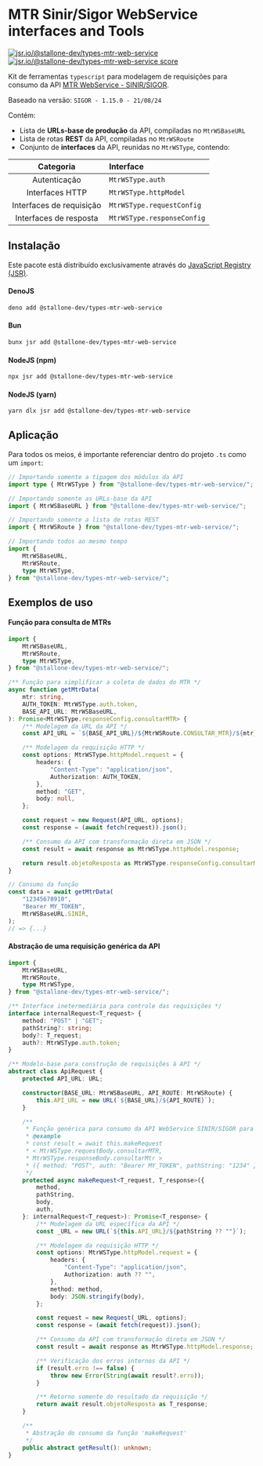 # MTR Sinir/Sigor WebService interfaces and Tools

[![jsr.io/@stallone-dev/types-mtr-web-service](https://jsr.io/badges/@stallone-dev/types-mtr-web-service)](https://jsr.io/@stallone-dev/types-mtr-web-service)
[![jsr.io/@stallone-dev/types-mtr-web-service score](https://jsr.io/badges/@stallone-dev/types-mtr-web-service/score)](https://jsr.io/@stallone-dev/types-mtr-web-service)

Kit de ferramentas `typescript` para modelagem de requisições para consumo da API [MTR WebService - SINIR/SIGOR](https://cetesb.sp.gov.br/sigor-mtr/web-service/).

Baseado na versão: `SIGOR - 1.15.0 - 21/08/24`

Contém:

- Lista de **URLs-base de produção** da API, compiladas no `MtrWSBaseURL`
- Lista de rotas **REST** da API, compiladas no `MtrWSRoute`
- Conjunto de **interfaces** da API, reunidas no `MtrWSType`, contendo:

|        Categoria         | Interface                  |
| :----------------------: | :------------------------- |
|       Autenticação       | `MtrWSType.auth`           |
|     Interfaces HTTP      | `MtrWSType.httpModel`      |
| Interfaces de requisição | `MtrWSType.requestConfig`  |
|  Interfaces de resposta  | `MtrWSType.responseConfig` |

## Instalação

Este pacote está distribuído exclusivamente através do [JavaScript Registry (JSR)](https://jsr.io/@stallone-dev/types-mtr-web-service/).

#### DenoJS

```bash
deno add @stallone-dev/types-mtr-web-service
```

#### Bun

```bash
bunx jsr add @stallone-dev/types-mtr-web-service
```

#### NodeJS (npm)

```bash
npx jsr add @stallone-dev/types-mtr-web-service
```

#### NodeJS (yarn)

```bash
yarn dlx jsr add @stallone-dev/types-mtr-web-service
```

## Aplicação

Para todos os meios, é importante referenciar dentro do projeto `.ts` como um `import`:

```ts
// Importando somente a tipagem dos módulos da API
import type { MtrWSType } from "@stallone-dev/types-mtr-web-service/";

// Importando somente as URLs-base da API
import { MtrWSBaseURL } from "@stallone-dev/types-mtr-web-service/";

// Importando somente a lista de rotas REST
import { MtrWSRoute } from "@stallone-dev/types-mtr-web-service/";

// Importando todos ao mesmo tempo
import {
    MtrWSBaseURL,
    MtrWSRoute,
    type MtrWSType,
} from "@stallone-dev/types-mtr-web-service/";
```

## Exemplos de uso

#### Função para consulta de MTRs

```ts
import {
    MtrWSBaseURL,
    MtrWSRoute,
    type MtrWSType,
} from "@stallone-dev/types-mtr-web-service/";

/** Função para simplificar a coleta de dados do MTR */
async function getMtrData(
    mtr: string,
    AUTH_TOKEN: MtrWSType.auth.token,
    BASE_API_URL: MtrWSBaseURL,
): Promise<MtrWSType.responseConfig.consultarMTR> {
    /** Modelagem da URL da API */
    const API_URL = `${BASE_API_URL}/${MtrWSRoute.CONSULTAR_MTR}/${mtr}`;

    /** Modelagem da requisição HTTP */
    const options: MtrWSType.httpModel.request = {
        headers: {
            "Content-Type": "application/json",
            Authorization: AUTH_TOKEN,
        },
        method: "GET",
        body: null,
    };

    const request = new Request(API_URL, options);
    const response = (await fetch(request)).json();

    /** Consumo da API com transformação direta em JSON */
    const result = await response as MtrWSType.httpModel.response;

    return result.objetoResposta as MtrWSType.responseConfig.consultarMTR;
}

// Consumo da função
const data = await getMtrData(
    "12345678910",
    "Bearer MY_TOKEN",
    MtrWSBaseURL.SINIR,
);
// => {...}
```

#### Abstração de uma requisição genérica da API

```ts
import {
    MtrWSBaseURL,
    MtrWSRoute,
    type MtrWSType,
} from "@stallone-dev/types-mtr-web-service/";

/** Interface inetermediária para controle das requisições */
interface internalRequest<T_request> {
    method: "POST" | "GET";
    pathString?: string;
    body?: T_request;
    auth?: MtrWSType.auth.token;
}

/** Modelo-base para construção de requisições à API */
abstract class ApiRequest {
    protected API_URL: URL;

    constructor(BASE_URL: MtrWSBaseURL, API_ROUTE: MtrWSRoute) {
        this.API_URL = new URL(`${BASE_URL}/${API_ROUTE}`);
    }

    /**
     * Função genérica para consumo da API WebService SINIR/SIGOR para MTRs
     * @example
     * const result = await this.makeRequest
     * < MtrWSType.requestBody.consultarMTR,
     * MtrWSType.responseBody.consultarMtr >
     * ({ method: "POST", auth: "Bearer MY_TOKEN", pathString: "1234" });
     */
    protected async makeRequest<T_request, T_response>({
        method,
        pathString,
        body,
        auth,
    }: internalRequest<T_request>): Promise<T_response> {
        /** Modelagem da URL específica da API */
        const _URL = new URL(`${this.API_URL}/${pathString ?? ""}`);

        /** Modelagem da requisição HTTP */
        const options: MtrWSType.httpModel.request = {
            headers: {
                "Content-Type": "application/json",
                Authorization: auth ?? "",
            },
            method: method,
            body: JSON.stringify(body),
        };

        const request = new Request(_URL, options);
        const response = (await fetch(request)).json();

        /** Consumo da API com transformação direta em JSON */
        const result = await response as MtrWSType.httpModel.response;

        /** Verificação dos erros internos da API */
        if (result.erro !== false) {
            throw new Error(String(await result?.erro));
        }

        /** Retorno somente do resultado da requisição */
        return await result.objetoResposta as T_response;
    }

    /**
     * Abstração do consumo da função 'makeRequest'
     */
    public abstract getResult(): unknown;
}
```
